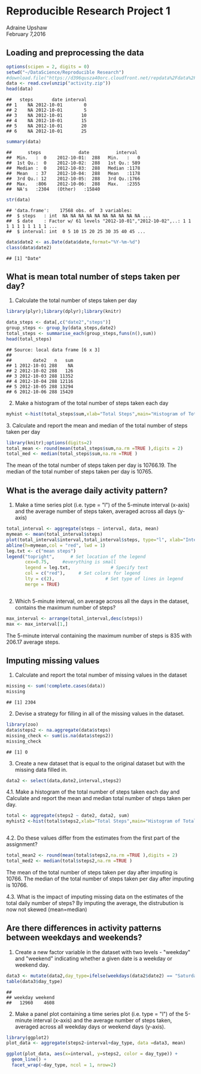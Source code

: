 # Reproducible Research Project 1
Adraine Upshaw  
February 7,2016  

Loading and preprocessing the data
-------------------------------------

```r
options(scipen = 2, digits = 0)
setwd("~/DataScience/Reproducible Research")
#download.file("https://d396qusza40orc.cloudfront.net/repdata%2Fdata%2Factivity.zip", "~/DataScience/Reproducible Research/activity.zip")
data <- read.csv(unzip("activity.zip"))
head(data)
```

```
##   steps       date interval
## 1    NA 2012-10-01        0
## 2    NA 2012-10-01        5
## 3    NA 2012-10-01       10
## 4    NA 2012-10-01       15
## 5    NA 2012-10-01       20
## 6    NA 2012-10-01       25
```

```r
summary(data)
```

```
##      steps              date          interval   
##  Min.   :  0    2012-10-01:  288   Min.   :   0  
##  1st Qu.:  0    2012-10-02:  288   1st Qu.: 589  
##  Median :  0    2012-10-03:  288   Median :1178  
##  Mean   : 37    2012-10-04:  288   Mean   :1178  
##  3rd Qu.: 12    2012-10-05:  288   3rd Qu.:1766  
##  Max.   :806    2012-10-06:  288   Max.   :2355  
##  NA's   :2304   (Other)   :15840
```

```r
str(data)
```

```
## 'data.frame':	17568 obs. of  3 variables:
##  $ steps   : int  NA NA NA NA NA NA NA NA NA NA ...
##  $ date    : Factor w/ 61 levels "2012-10-01","2012-10-02",..: 1 1 1 1 1 1 1 1 1 1 ...
##  $ interval: int  0 5 10 15 20 25 30 35 40 45 ...
```

```r
data$date2 <- as.Date(data$date,format="%Y-%m-%d")
class(data$date2)
```

```
## [1] "Date"
```

What is mean total number of steps taken per day?
-------------------------------------
1. Calculate the total number of steps taken per day

```r
library(plyr);library(dplyr);library(knitr)

data_steps <- data[,c("date2","steps")]
group_steps <- group_by(data_steps,date2)
total_steps <- summarise_each(group_steps,funs(n(),sum))
head(total_steps)
```

```
## Source: local data frame [6 x 3]
## 
##        date2   n   sum
## 1 2012-10-01 288    NA
## 2 2012-10-02 288   126
## 3 2012-10-03 288 11352
## 4 2012-10-04 288 12116
## 5 2012-10-05 288 13294
## 6 2012-10-06 288 15420
```

2. Make a histogram of the total number of steps taken each day

```r
myhist <-hist(total_steps$sum,xlab="Total Steps",main="Histogram of Total Steps")
```

<img src="PA1_template_files/figure-html/unnamed-chunk-3-1.png" title="" alt="" style="display: block; margin: auto;" />
3. Calculate and report the mean and median of the total number of steps taken per day

```r
library(knitr);options(digits=2)
total_mean <- round(mean(total_steps$sum,na.rm =TRUE ),digits = 2)
total_med <- median(total_steps$sum,na.rm =TRUE )
```
The mean of the total number of steps taken per day is 10766.19.
The median of the total number of steps taken per day is 10765.

What is the average daily activity pattern?
-------------------------------------
1. Make a time series plot (i.e. type = "l") of the 5-minute interval (x-axis) and the average number of steps taken, averaged across all days (y-axis)

```r
total_interval <- aggregate(steps ~ interval, data, mean)
mymean <- mean(total_interval$steps)
plot(total_interval$interval,total_interval$steps, type="l", xlab="Interval", ylab="Number of Steps",main="Average Number of Steps per Day by Interval")
abline(h=mymean,col = "red", lwd = 1)
leg.txt <- c("mean steps")
legend("topright",      # Set location of the legend
       cex=0.75,     #everything is small
       legend = leg.txt,               # Specify text 
       col = c("red"),     # Set colors for legend
       lty = c(2),                   # Set type of lines in legend
       merge = TRUE)
```

<img src="PA1_template_files/figure-html/unnamed-chunk-4-1.png" title="" alt="" style="display: block; margin: auto;" />

2. Which 5-minute interval, on average across all the days in the dataset, contains the maximum number of steps?

```r
max_interval <- arrange(total_interval,desc(steps))
max <- max_interval[1,]
```
The 5-minute interval containing the maximum number of steps is 835 with 206.17 average steps.


Imputing missing values
-------------------------------------
1. Calculate and report the total number of missing values in the dataset

```r
missing <- sum(!complete.cases(data))
missing
```

```
## [1] 2304
```

2. Devise a strategy for filling in all of the missing values in the dataset. 

```r
library(zoo)
data$steps2 <- na.aggregate(data$steps)
missing_check <- sum(is.na(data$steps2))
missing_check
```

```
## [1] 0
```

3. Create a new dataset that is equal to the original dataset but with the missing data filled in.

```r
data2 <- select(data,date2,interval,steps2)
```

4.1. Make a histogram of the total number of steps taken each day and Calculate and report the mean and median total number of steps taken per day. 

```r
total <- aggregate(steps2 ~ date2, data2, sum)
myhist2 <-hist(total$steps2,xlab="Total Steps",main="Histogram of Total Steps after Replacing Missing Values")
```

<img src="PA1_template_files/figure-html/unnamed-chunk-9-1.png" title="" alt="" style="display: block; margin: auto;" />

4.2. Do these values differ from the estimates from the first part of the assignment? 

```r
total_mean2 <- round(mean(total$steps2,na.rm =TRUE ),digits = 2)
total_med2 <- median(total$steps2,na.rm =TRUE )
```
The mean of the total number of steps taken per day after imputing is 10766.
The median of the total number of steps taken per day after imputing is 10766.

4.3. What is the impact of imputing missing data on the estimates of the total daily number of steps?
By imputing the average, the distrubution is now not skewed (mean=median)

Are there differences in activity patterns between weekdays and weekends?
-------------------------------------
1. Create a new factor variable in the dataset with two levels - "weekday" and "weekend" indicating whether a given date is a weekday or weekend day.

```r
data3 <- mutate(data2,day_type=ifelse(weekdays(data2$date2) == "Saturday" | weekdays(data2$date2) == "Sunday", "weekend", "weekday"))
table(data3$day_type)
```

```
## 
## weekday weekend 
##   12960    4608
```

2. Make a panel plot containing a time series plot (i.e. type = "l") of the 5-minute interval (x-axis) and the average number of steps taken, averaged across all weekday days or weekend days (y-axis). 

```r
library(ggplot2)
plot_data <- aggregate(steps2~interval+day_type, data =data3, mean)

ggplot(plot_data, aes(x=interval, y=steps2, color = day_type)) +
  geom_line() +
  facet_wrap(~day_type, ncol = 1, nrow=2)
```

<img src="PA1_template_files/figure-html/unnamed-chunk-11-1.png" title="" alt="" style="display: block; margin: auto;" />
